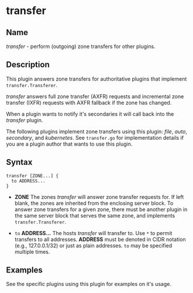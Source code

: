 # transfer

## Name

*transfer* - perform (outgoing) zone transfers for other plugins.

## Description

This plugin answers zone transfers for authoritative plugins that implement `transfer.Transferer`.

*transfer* answers full zone transfer (AXFR) requests and incremental zone transfer (IXFR) requests
with AXFR fallback if the zone has changed.

When a plugin wants to notify it's secondaries it will call back into the *transfer* plugin.

The following plugins implement zone transfers using this plugin: *file*, *auto*, *secondary*, and
*kubernetes*. See `transfer.go` for implementation details if you are a plugin author that wants to
use this plugin.

## Syntax

~~~
transfer [ZONE...] {
  to ADDRESS...
}
~~~

 *  **ZONE** The zones *transfer* will answer zone transfer requests for. If left blank, the zones
    are inherited from the enclosing server block. To answer zone transfers for a given zone,
    there must be another plugin in the same server block that serves the same zone, and implements
    `transfer.Transferer`.

 *  `to` **ADDRESS...** The hosts *transfer* will transfer to. Use `*` to permit transfers to all
    addresses. **ADDRESS** must be denoted in CIDR notation (e.g., 127.0.0.1/32) or just as plain
    addresses. `to` may be specified multiple times.

## Examples

See the specific plugins using this plugin for examples on it's usage.
